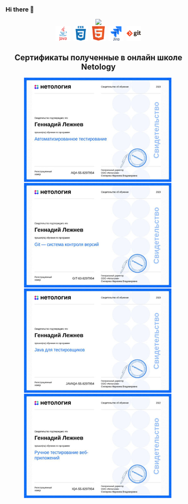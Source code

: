 ### Hi there 👋


<div id="header" align="center">
  <img src="https://media.giphy.com/media/M9gbBd9nbDrOTu1Mqx/giphy.gif" width="100"/>
</div>


<!--
### :hammer_and_wrench: Languages and Tools :
-->
<div align="center">
 <img src="https://github.com/devicons/devicon/blob/master/icons/java/java-original-wordmark.svg" title="Java" alt="Java" width="40" height="40"/>&nbsp;
   <img src="https://github.com/devicons/devicon/blob/master/icons/css3/css3-plain-wordmark.svg"  title="CSS3" alt="CSS" width="40" height="40"/>&nbsp;
  <img src="https://github.com/devicons/devicon/blob/master/icons/html5/html5-original.svg" title="HTML5" alt="HTML" width="40" height="40"/>&nbsp;
  <img src="https://github.com/devicons/devicon/blob/master/icons/jira/jira-original-wordmark.svg" title="Jira" alt="Jira" width="40" height="40"/>&nbsp;
<img src="https://github.com/devicons/devicon/blob/master/icons/git/git-original-wordmark.svg" title="Git" **alt="Git" width="40" height="40"/>
</div>


<div align="center">
<h2>Сертификаты полученные в онлайн школе Netology</h2>
</div>





<div align="center">
 <img src="certificates%2FavtoTest.png" title="avtoTest" alt="avtoTest" width="400" />&nbsp;
   <img src="certificates%2Fgit.png"  title="git" alt="git" width="400" />&nbsp;
  <img src="certificates%2Fjava.png" title="java" alt="java" width="400" />&nbsp;
  <img src="certificates%2Fmanual.png" title="manual" alt="manual" width="400" />&nbsp;
</div>





